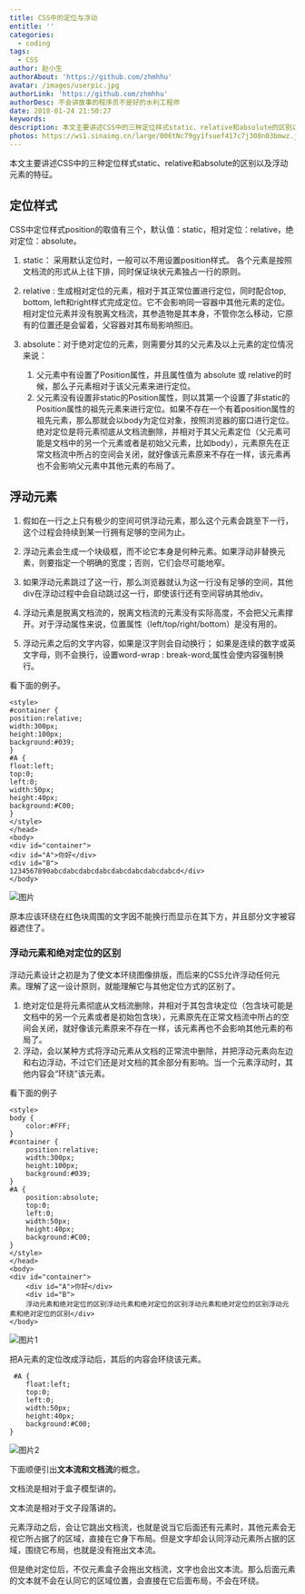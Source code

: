 ```yaml
---
title: CSS中的定位与浮动
entitle: ''
categories:
  - coding
tags:
  - CSS
author: 赵小生
authorAbout: 'https://github.com/zhmhhu'
avatar: /images/userpic.jpg
authorLink: 'https://github.com/zhmhhu'
authorDesc: 不会讲故事的程序员不是好的水利工程师
date: 2018-01-24 21:50:27
keywords:
description: 本文主要讲述CSS中的三种定位样式static、relative和absolute的区别以及浮动元素的特征。
photos: https://ws1.sinaimg.cn/large/006tNc79gy1fsuef417c7j308n03bmwz.jpg
---
```


本文主要讲述CSS中的三种定位样式static、relative和absolute的区别以及浮动元素的特征。

## 定位样式
CSS中定位样式position的取值有三个，默认值：static，相对定位：relative，绝对定位：absolute。

1. static： 采用默认定位时，一般可以不用设置position样式。 各个元素是按照文档流的形式从上往下排，同时保证块状元素独占一行的原则。

1. relative : 生成相对定位的元素，相对于其正常位置进行定位，同时配合top, bottom, left和right样式完成定位。它不会影响同一容器中其他元素的定位。
相对定位元素并没有脱离文档流，其参造物是其本身，不管你怎么移动，它原有的位置还是会留着，父容器对其布局影响照旧。

1. absolute：对于绝对定位的元素，则需要分其的父元素及以上元素的定位情况来说：

    1. 父元素中有设置了Position属性，并且属性值为 absolute 或 relative的时候，那么子元素相对于该父元素来进行定位。
    1. 父元素没有设置非static的Position属性，则以其第一个设置了非static的Position属性的祖先元素来进行定位。如果不存在一个有着position属性的祖先元素，那么那就会以body为定位对象，按照浏览器的窗口进行定位。 
绝对定位是将元素彻底从文档流删除，并相对于其父元素定位（父元素可能是文档中的另一个元素或者是初始父元素，比如body），元素原先在正常文档流中所占的空间会关闭，就好像该元素原来不存在一样，该元素再也不会影响父元素中其他元素的布局了。

## 浮动元素

1. 假如在一行之上只有极少的空间可供浮动元素，那么这个元素会跳至下一行，这个过程会持续到某一行拥有足够的空间为止。

2. 浮动元素会生成一个块级框，而不论它本身是何种元素。如果浮动非替换元素，则要指定一个明确的宽度；否则，它们会尽可能地窄。

3. 如果浮动元素跳过了这一行，那么浏览器就认为这一行没有足够的空间，其他div在浮动过程中会自动跳过这一行，即使该行还有空间容纳其他div。

4. 浮动元素是脱离文档流的，脱离文档流的元素没有实际高度，不会把父元素撑开。对于浮动属性来说，位置属性（left/top/right/bottom）是没有用的。

5. 浮动元素之后的文字内容，如果是汉字则会自动换行； 如果是连续的数字或英文字母，则不会换行，设置word-wrap : break-word;属性会使内容强制换行。

看下面的例子。

    <style> 
    #container {  
    position:relative;  
    width:300px;  
    height:100px;  
    background:#039;  
    }  
    #A {  
    float:left;  
    top:0;  
    left:0;  
    width:50px;  
    height:40px;  
    background:#C00;  
    }  
    </style>
    </head>
    <body>  
    <div id="container">  
    <div id="A">你好</div>  
    <div id="B">  
    1234567890abcdabcdabcdabcdabcdabcdabcdabcd</div>  
    </body> 


 ![图片](https://ws1.sinaimg.cn/large/006tNc79gy1fsuef417c7j308n03bmwz.jpg)

 原本应该环绕在红色块周围的文字因不能换行而显示在其下方，并且部分文字被容器遮住了。

### 浮动元素和绝对定位的区别

浮动元素设计之初是为了使文本环绕图像排版，而后来的CSS允许浮动任何元素。理解了这一设计原则，就能理解它与其他定位方式的区别了。

1. 绝对定位是将元素彻底从文档流删除，并相对于其包含块定位（包含块可能是文档中的另一个元素或者是初始包含块），元素原先在正常文档流中所占的空间会关闭，就好像该元素原来不存在一样，该元素再也不会影响其他元素的布局了。
2. 浮动，会以某种方式将浮动元素从文档的正常流中删除，并把浮动元素向左边和右边浮动，不过它们还是对文档的其余部分有影响。当一个元素浮动时，其他内容会“环绕”该元素。

看下面的例子

    <style>
    body {  
        color:#FFF;  
    }  
    #container {  
        position:relative;  
        width:300px;  
        height:100px;  
        background:#039;  
    }  
    #A {  
        position:absolute;  
        top:0;  
        left:0;  
        width:50px;  
        height:40px;  
        background:#C00;  
    }  
    </style>
    </head>
    <body>  
    <div id="container">  
        <div id="A">你好</div>  
        <div id="B">  
        浮动元素和绝对定位的区别浮动元素和绝对定位的区别浮动元素和绝对定位的区别浮动元素和绝对定位的区别</div>  
    </body> 

![图片1](https://ws4.sinaimg.cn/large/006tNc79gy1fsuef4is7nj308y03da9w.jpg)

把A元素的定位改成浮动后，其后的内容会环绕该元素。

     #A {  
        float:left;  
        top:0;  
        left:0;  
        width:50px;  
        height:40px;  
        background:#C00;  
    } 

![图片2](https://ws4.sinaimg.cn/large/006tNc79gy1fsuef5iqgrj308r035dfo.jpg)

下面顺便引出**文本流和文档流**的概念。

文档流是相对于盒子模型讲的。

文本流是相对于文子段落讲的。

元素浮动之后，会让它跳出文档流，也就是说当它后面还有元素时，其他元素会无视它所占据了的区域，直接在它身下布局。但是文字却会认同浮动元素所占据的区域，围绕它布局，也就是没有拖出文本流。

但是绝对定位后，不仅元素盒子会拖出文档流，文字也会出文本流。那么后面元素的文本就不会在认同它的区域位置，会直接在它后面布局，不会在环绕。